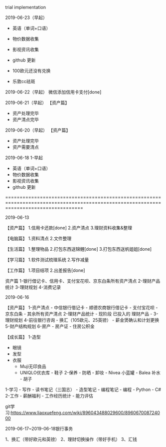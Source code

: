 trial implementation


2019-06-23（早起）
- 英语（单词+口语）
- 物价数据收集
- 影视资讯收集
- github 更新

- 100欧元还没有兑换
- 乐敦cc祛斑

2019-06-22（早起）
微信添加信用卡支付[done]

2019-06-21（早起）
【资产篇】
- 资产处理完毕
- 资产清点完毕


2019-06-20（早起）
【资产篇】
- 资产处理完毕
- 资产需要清点


2019-06-18
1-早起
- 英语（单词+口语）
- 物价数据收集
- 影视资讯收集
- github 更新




=======================================================================================================================================

2019-06-13

【资产篇】
1.信用卡还款[done]
2.资产清点
3.理财资料收集&整理

【电脑篇】
1.资料清点
2.文件整理

【生活篇】
1.整理物品
2.打包东西送锦鲤[done]
3.打包东西送帆姐姐[done]

【学习篇】
1.软件测试梳理系统
2.写作减量

【工作篇】
1.项目结项
2.出差报告[done]

资产篇
  1-银行借记卡、信用卡、支付宝花呗、京东白条所有资产清点
  2-理财产品统计
  3-理财规划
  4-消费记录
  
  
2019-06-16

  【资产篇】
  1-资产清点
           - 中信银行借记卡
           - 顺德农商银行借记卡
           - 支付宝花呗
           - 京东白条
           - 其余所有资产清点
  2-理财产品统计
           - 现阶段 已投入的 理财产品
           - 
  3-理财规划
  4-前往银行咨询
           - 换汇（105欧元、25英镑）
           - 薪金煲确认和计划更换
  5-财产结构规划
  6-房产
           - 房产证
           - 住房公积金
           
【成长篇】
1-造型
   - 眼镜
   - 发型
   - 衣服
      + Muji无印良品
      + UNIQLO优衣库
    - 鞋子
2-保养
    - 防晒
    - 卸妆
    - Nivea 小蓝罐
    - Balea 补水 
    - 胡子
    
1-学习
    - 写作
         - 读书笔记（三国志）
         - 造型笔记
         - 编程笔记
    - 编程
          - Python
          - C#
2-工作
    - 薪酬福利
    - 工作经历统计
    - 能力评估
        
git学习:https://www.liaoxuefeng.com/wiki/896043488029600/896067008724000

2019-06-17~2019-06-18银行事务

1、换汇（带好欧元和英镑）
2、理财切换操作（带好手机）
3、汇钱
